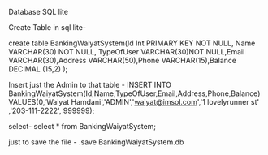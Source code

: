 Database SQL lite

Create Table in sql lite-

create table BankingWaiyatSystem(Id Int PRIMARY KEY NOT NULL, Name VARCHAR(30) NOT NULL, TypeOfUser VARCHAR(30)NOT NULL,Email VARCHAR(30),Address VARCHAR(50),Phone VARCHAR(15),Balance DECIMAL (15,2) );


Insert just the Admin to that table -
INSERT INTO BankingWaiyatSystem(Id,Name,TypeOfUser,Email,Address,Phone,Balance)
VALUES(0,'Waiyat Hamdani','ADMIN','waiyat@imsol.com','1 lovelyrunner st' ,'203-111-2222', 999999); 

select-
select * from BankingWaiyatSystem;

just to save the file -
.save BankingWaiyatSystem.db
